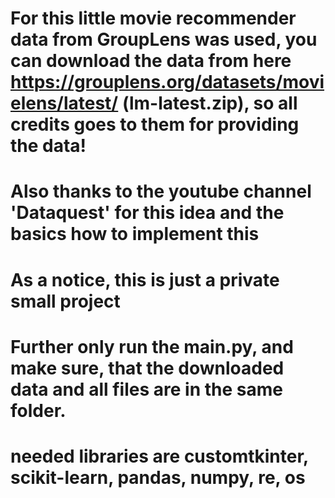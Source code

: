 # For this little movie recommender data from GroupLens was used, you can download the data from here https://grouplens.org/datasets/movielens/latest/ (lm-latest.zip), so all credits goes to them for providing the data!
# Also thanks to the youtube channel 'Dataquest' for this idea and the basics how to implement this
# As a notice, this is just a private small project
# Further only run the main.py, and make sure, that the downloaded data and all files are in the same folder. 
# needed libraries are customtkinter, scikit-learn, pandas, numpy, re, os
